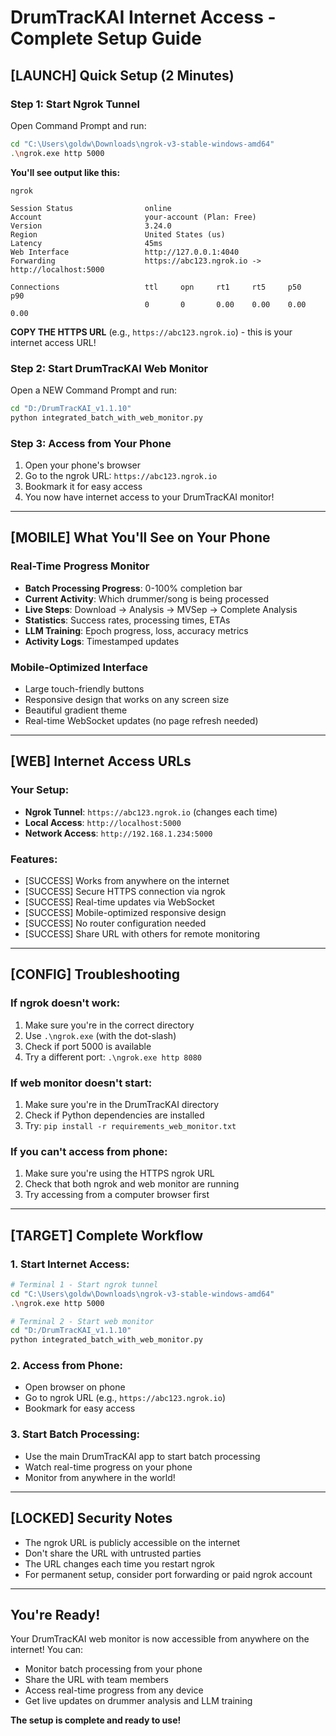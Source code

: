 # DrumTracKAI Internet Access - Complete Setup Guide

## [LAUNCH] Quick Setup (2 Minutes)

### Step 1: Start Ngrok Tunnel
Open Command Prompt and run:
```bash
cd "C:\Users\goldw\Downloads\ngrok-v3-stable-windows-amd64"
.\ngrok.exe http 5000
```

**You'll see output like this:**
```
ngrok                                                                           
                                                                                
Session Status                online                                            
Account                       your-account (Plan: Free)                        
Version                       3.24.0                                            
Region                        United States (us)                                
Latency                       45ms                                              
Web Interface                 http://127.0.0.1:4040                            
Forwarding                    https://abc123.ngrok.io -> http://localhost:5000  
                                                                                
Connections                   ttl     opn     rt1     rt5     p50     p90       
                              0       0       0.00    0.00    0.00    0.00      
```

**COPY THE HTTPS URL** (e.g., `https://abc123.ngrok.io`) - this is your internet access URL!

### Step 2: Start DrumTracKAI Web Monitor
Open a NEW Command Prompt and run:
```bash
cd "D:/DrumTracKAI_v1.1.10"
python integrated_batch_with_web_monitor.py
```

### Step 3: Access from Your Phone
1. Open your phone's browser
2. Go to the ngrok URL: `https://abc123.ngrok.io`
3. Bookmark it for easy access
4. You now have internet access to your DrumTracKAI monitor!

---

## [MOBILE] What You'll See on Your Phone

### Real-Time Progress Monitor
- **Batch Processing Progress**: 0-100% completion bar
- **Current Activity**: Which drummer/song is being processed
- **Live Steps**: Download → Analysis → MVSep → Complete Analysis
- **Statistics**: Success rates, processing times, ETAs
- **LLM Training**: Epoch progress, loss, accuracy metrics
- **Activity Logs**: Timestamped updates

### Mobile-Optimized Interface
- Large touch-friendly buttons
- Responsive design that works on any screen size
- Beautiful gradient theme
- Real-time WebSocket updates (no page refresh needed)

---

## [WEB] Internet Access URLs

### Your Setup:
- **Ngrok Tunnel**: `https://abc123.ngrok.io` (changes each time)
- **Local Access**: `http://localhost:5000`
- **Network Access**: `http://192.168.1.234:5000`

### Features:
- [SUCCESS] Works from anywhere on the internet
- [SUCCESS] Secure HTTPS connection via ngrok
- [SUCCESS] Real-time updates via WebSocket
- [SUCCESS] Mobile-optimized responsive design
- [SUCCESS] No router configuration needed
- [SUCCESS] Share URL with others for remote monitoring

---

## [CONFIG] Troubleshooting

### If ngrok doesn't work:
1. Make sure you're in the correct directory
2. Use `.\ngrok.exe` (with the dot-slash)
3. Check if port 5000 is available
4. Try a different port: `.\ngrok.exe http 8080`

### If web monitor doesn't start:
1. Make sure you're in the DrumTracKAI directory
2. Check if Python dependencies are installed
3. Try: `pip install -r requirements_web_monitor.txt`

### If you can't access from phone:
1. Make sure you're using the HTTPS ngrok URL
2. Check that both ngrok and web monitor are running
3. Try accessing from a computer browser first

---

## [TARGET] Complete Workflow

### 1. Start Internet Access:
```bash
# Terminal 1 - Start ngrok tunnel
cd "C:\Users\goldw\Downloads\ngrok-v3-stable-windows-amd64"
.\ngrok.exe http 5000

# Terminal 2 - Start web monitor  
cd "D:/DrumTracKAI_v1.1.10"
python integrated_batch_with_web_monitor.py
```

### 2. Access from Phone:
- Open browser on phone
- Go to ngrok URL (e.g., `https://abc123.ngrok.io`)
- Bookmark for easy access

### 3. Start Batch Processing:
- Use the main DrumTracKAI app to start batch processing
- Watch real-time progress on your phone
- Monitor from anywhere in the world!

---

## [LOCKED] Security Notes

- The ngrok URL is publicly accessible on the internet
- Don't share the URL with untrusted parties
- The URL changes each time you restart ngrok
- For permanent setup, consider port forwarding or paid ngrok account

---

##  You're Ready!

Your DrumTracKAI web monitor is now accessible from anywhere on the internet! You can:
- Monitor batch processing from your phone
- Share the URL with team members
- Access real-time progress from any device
- Get live updates on drummer analysis and LLM training

**The setup is complete and ready to use!**
